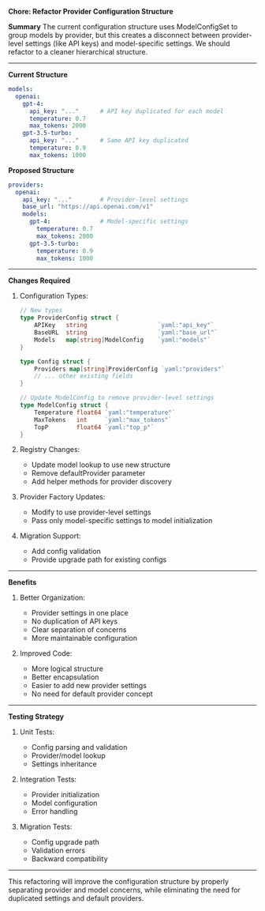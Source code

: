 **Chore: Refactor Provider Configuration Structure**

**Summary**
The current configuration structure uses ModelConfigSet to group models by provider, but this creates a disconnect between provider-level settings (like API keys) and model-specific settings. We should refactor to a cleaner hierarchical structure.

---
**Current Structure**
```yaml
models:
  openai:
    gpt-4:
      api_key: "..."      # API key duplicated for each model
      temperature: 0.7
      max_tokens: 2000
    gpt-3.5-turbo:
      api_key: "..."      # Same API key duplicated
      temperature: 0.9
      max_tokens: 1000
```

**Proposed Structure**
```yaml
providers:
  openai:
    api_key: "..."        # Provider-level settings
    base_url: "https://api.openai.com/v1"
    models:
      gpt-4:              # Model-specific settings
        temperature: 0.7
        max_tokens: 2000
      gpt-3.5-turbo:
        temperature: 0.9
        max_tokens: 1000
```

---
**Changes Required**

1. Configuration Types:
   ```go
   // New types
   type ProviderConfig struct {
       APIKey   string                    `yaml:"api_key"`
       BaseURL  string                    `yaml:"base_url"`
       Models   map[string]ModelConfig    `yaml:"models"`
   }

   type Config struct {
       Providers map[string]ProviderConfig `yaml:"providers"`
       // ... other existing fields
   }

   // Update ModelConfig to remove provider-level settings
   type ModelConfig struct {
       Temperature float64 `yaml:"temperature"`
       MaxTokens   int     `yaml:"max_tokens"`
       TopP        float64 `yaml:"top_p"`
   }
   ```

2. Registry Changes:
   * Update model lookup to use new structure
   * Remove defaultProvider parameter
   * Add helper methods for provider discovery

3. Provider Factory Updates:
   * Modify to use provider-level settings
   * Pass only model-specific settings to model initialization

4. Migration Support:
   * Add config validation
   * Provide upgrade path for existing configs

---
**Benefits**

1. Better Organization:
   * Provider settings in one place
   * No duplication of API keys
   * Clear separation of concerns
   * More maintainable configuration

2. Improved Code:
   * More logical structure
   * Better encapsulation
   * Easier to add new provider settings
   * No need for default provider concept

---
**Testing Strategy**

1. Unit Tests:
   * Config parsing and validation
   * Provider/model lookup
   * Settings inheritance

2. Integration Tests:
   * Provider initialization
   * Model configuration
   * Error handling

3. Migration Tests:
   * Config upgrade path
   * Validation errors
   * Backward compatibility

---
This refactoring will improve the configuration structure by properly separating provider and model concerns, while eliminating the need for duplicated settings and default providers.
